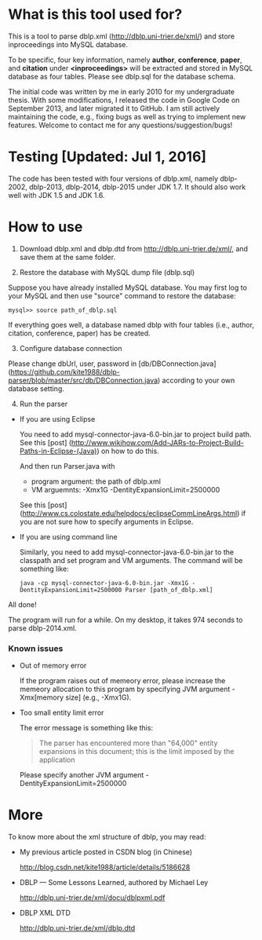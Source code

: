 
# What is this tool used for? 
This is a tool to parse dblp.xml (http://dblp.uni-trier.de/xml/) and store inproceedings into MySQL database.

To be specific, four key information, namely **author**, **conference**, **paper**, and **citation** under **\<inproceedings\>** will be extracted and stored in MySQL database as four tables. Please see dblp.sql for the database schema.

The initial code was written by me in early 2010 for my undergraduate thesis. With some modifications, I released the code in Google Code on September 2013, and later migrated it to GitHub. I am still actively maintaining the code, e.g., fixing bugs as well as trying to implement new features. Welcome to contact me for any questions/suggestion/bugs!

# Testing [Updated: Jul 1, 2016]
  The code has been tested with four versions of dblp.xml, namely dblp-2002, dblp-2013, dblp-2014, dblp-2015 under JDK 1.7. It should also work well with JDK 1.5 and JDK 1.6. 
  
  
# How to use
1. Download dblp.xml and dblp.dtd from http://dblp.uni-trier.de/xml/, and save them at the same folder.


2. Restore the database with MySQL dump file (dblp.sql)

  Suppose you have already installed MySQL database. 
  You may first log to your MySQL and then use "source" command to restore the database:
  ```
  mysql>> source path_of_dblp.sql
  ```

  If everything goes well, a database named dblp with four tables (i.e., author, citation, conference, paper) has be created.


3. Configure database connection

  Please change dbUrl, user, password in [db/DBConnection.java] (https://github.com/kite1988/dblp-parser/blob/master/src/db/DBConnection.java) according to your own database setting.


4. Run the parser

* If you are using Eclipse

  You need to add mysql-connector-java-6.0-bin.jar to project build path. 
  See this [post] (http://www.wikihow.com/Add-JARs-to-Project-Build-Paths-in-Eclipse-(Java)) on how to do this.

  And then run Parser.java with 
  * program argument: the path of dblp.xml
  * VM arguemnts: -Xmx1G -DentityExpansionLimit=2500000

  See this [post] (http://www.cs.colostate.edu/helpdocs/eclipseCommLineArgs.html) if you are not sure how to specify 
  arguments in Eclipse.


* If you are using command line

  Similarly, you need to add mysql-connector-java-6.0-bin.jar to the classpath and set program and VM arguments. The command will be something like:
  ```
  java -cp mysql-connector-java-6.0-bin.jar -Xmx1G -DentityExpansionLimit=2500000 Parser [path_of_dblp.xml]
  ```

All done! 

The program will run for a while. On my desktop, it takes 974 seconds to parse dblp-2014.xml.

### Known issues
* Out of memory error
  
  If the program raises out of memeory error, please increase the memeory allocation to this program by specifying JVM argument -Xmx[memory size] (e.g., -Xmx1G).

* Too small entity limit error

  The error message is something like this: 
  > The parser has encountered more than "64,000" entity expansions in this document; this is the limit imposed by the application

  Please specify another JVM argument -DentityExpansionLimit=2500000

# More
  To know more about the xml structure of dblp, you may read:

- My previous article posted in CSDN blog (in Chinese)

  http://blog.csdn.net/kite1988/article/details/5186628

- DBLP — Some Lessons Learned, authored by Michael Ley
  
  http://dblp.uni-trier.de/xml/docu/dblpxml.pdf

- DBLP XML DTD
  
  http://dblp.uni-trier.de/xml/dblp.dtd
